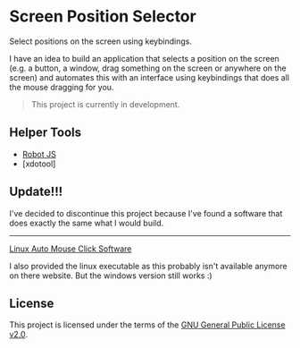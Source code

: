 # Screen Position Selector

Select positions on the screen using keybindings.

I have an idea to build an application that selects a position on the screen (e.g. a button, a window, drag something on the screen or anywhere on the screen) and automates this with an interface using keybindings that does all the mouse dragging for you.

> This project is currently in development.

## Helper Tools

- [Robot JS](https://robotjs.io)
- [xdotool]

## Update!!!
I've decided to discontinue this project because I've found a software that does exactly the same what I would build.
___
[Linux Auto Mouse Click Software](http://www.murguu.com/)

I also provided the linux executable as this probably isn't available anymore on there website. But the windows version still works :)

## License

This project is licensed under the terms of the [GNU General Public License v2.0](LICENSE.md).
